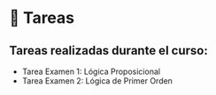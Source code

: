# 📝 Tareas 

## Tareas realizadas durante el curso:

- Tarea Examen 1: Lógica Proposicional
- Tarea Examen 2: Lógica de Primer Orden
